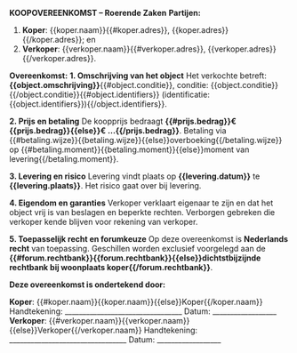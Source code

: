 **KOOPOVEREENKOMST – Roerende Zaken**
**Partijen:**
1. **Koper**: {{koper.naam}}{{#koper.adres}}, {{koper.adres}}{{/koper.adres}}; en
2. **Verkoper**: {{verkoper.naam}}{{#verkoper.adres}}, {{verkoper.adres}}{{/verkoper.adres}}.

**Overeenkomst:**
**1. Omschrijving van het object**
Het verkochte betreft: **{{object.omschrijving}}**{{#object.conditie}}, conditie: {{object.conditie}}{{/object.conditie}}{{#object.identifiers}} (identificatie: {{object.identifiers}}){{/object.identifiers}}.

**2. Prijs en betaling**
De koopprijs bedraagt **{{#prijs.bedrag}}€ {{prijs.bedrag}}{{else}}€ …{{/prijs.bedrag}}**.
Betaling via {{#betaling.wijze}}{{betaling.wijze}}{{else}}overboeking{{/betaling.wijze}} op {{#betaling.moment}}{{betaling.moment}}{{else}}moment van levering{{/betaling.moment}}.

**3. Levering en risico**
Levering vindt plaats op **{{levering.datum}}** te **{{levering.plaats}}**.
Het risico gaat over bij levering.

**4. Eigendom en garanties**
Verkoper verklaart eigenaar te zijn en dat het object vrij is van beslagen en beperkte rechten.
Verborgen gebreken die verkoper kende blijven voor rekening van verkoper.

**5. Toepasselijk recht en forumkeuze**
Op deze overeenkomst is **Nederlands recht** van toepassing.
Geschillen worden exclusief voorgelegd aan de **{{#forum.rechtbank}}{{forum.rechtbank}}{{else}}dichtstbijzijnde rechtbank bij woonplaats koper{{/forum.rechtbank}}**.

**Deze overeenkomst is ondertekend door:**

**Koper**: {{#koper.naam}}{{koper.naam}}{{else}}Koper{{/koper.naam}}
Handtekening: _________________________________
Datum: __________________
**Verkoper**: {{#verkoper.naam}}{{verkoper.naam}}{{else}}Verkoper{{/verkoper.naam}}
Handtekening: _________________________________
Datum: __________________
